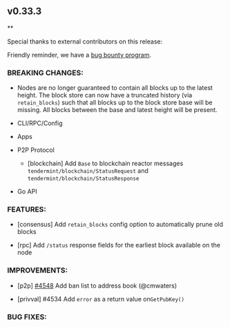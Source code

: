 ## v0.33.3

\*\*

Special thanks to external contributors on this release:

Friendly reminder, we have a [bug bounty program](https://hackerone.com/tendermint).

### BREAKING CHANGES:

- Nodes are no longer guaranteed to contain all blocks up to the latest height. The block store can now have a truncated history (via `retain_blocks`) such that all blocks up to the block store base will be missing. All blocks between the base and latest height will be present.

- CLI/RPC/Config

- Apps

- P2P Protocol

  - [blockchain] Add `Base` to blockchain reactor messages `tendermint/blockchain/StatusRequest` and `tendermint/blockchain/StatusResponse`

- Go API

### FEATURES:

- [consensus] Add `retain_blocks` config option to automatically prune old blocks

- [rpc] Add `/status` response fields for the earliest block available on the node

### IMPROVEMENTS:

- [p2p] [\#4548](https://github.com/tendermint/tendermint/pull/4548) Add ban list to address book (@cmwaters)

- [privval] \#4534 Add `error` as a return value on`GetPubKey()`

### BUG FIXES:
